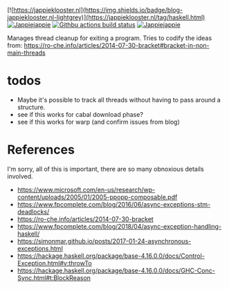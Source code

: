 [![https://jappieklooster.nl](https://img.shields.io/badge/blog-jappieklooster.nl-lightgrey)](https://jappieklooster.nl/tag/haskell.html)
[![Jappiejappie](https://img.shields.io/badge/twitch.tv-jappiejappie-purple?logo=twitch)](https://www.twitch.tv/jappiejappie)
[![Githbu actions build status](https://img.shields.io/github/workflow/status/jappeace/ctrlc/Test)](https://github.com/jappeace/ctrlc/actions)
[![Jappiejappie](https://img.shields.io/badge/discord-jappiejappie-black?logo=discord)](https://discord.gg/Hp4agqy)

Manages thread cleanup for exiting a program.
Tries to codify the ideas from:
https://ro-che.info/articles/2014-07-30-bracket#bracket-in-non-main-threads

# todos

+ Maybe it's possible to track all threads without having to
  pass around a structure.
+ see if this works for cabal download phase?
+ see if this works for warp (and confirm issues from blog)

# References
I'm sorry, all of this is important, there are so many obnoxious details
involved.

+ https://www.microsoft.com/en-us/research/wp-content/uploads/2005/01/2005-ppopp-composable.pdf
+ https://www.fpcomplete.com/blog/2016/06/async-exceptions-stm-deadlocks/
+ https://ro-che.info/articles/2014-07-30-bracket
+ https://www.fpcomplete.com/blog/2018/04/async-exception-handling-haskell/
+ https://simonmar.github.io/posts/2017-01-24-asynchronous-exceptions.html
+ https://hackage.haskell.org/package/base-4.16.0.0/docs/Control-Exception.html#v:throwTo
+ https://hackage.haskell.org/package/base-4.16.0.0/docs/GHC-Conc-Sync.html#t:BlockReason
